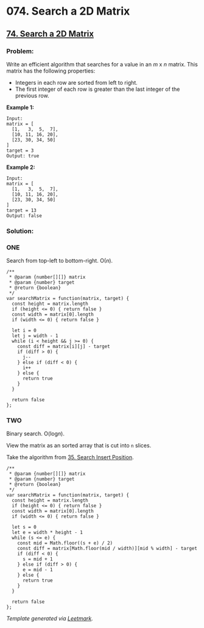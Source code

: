 # 074. Search a 2D Matrix

## [74. Search a 2D Matrix](https://leetcode.com/problems/search-a-2d-matrix/description/)

### Problem:

Write an efficient algorithm that searches for a value in an _m_ x _n_ matrix. This matrix has the following properties:

- Integers in each row are sorted from left to right.
- The first integer of each row is greater than the last integer of the previous row.

**Example 1:**

```
Input:
matrix = [
  [1,   3,  5,  7],
  [10, 11, 16, 20],
  [23, 30, 34, 50]
]
target = 3
Output: true
```

**Example 2:**

```
Input:
matrix = [
  [1,   3,  5,  7],
  [10, 11, 16, 20],
  [23, 30, 34, 50]
]
target = 13
Output: false
```

### Solution:

### ONE

Search from top-left to bottom-right. O(_n_).

```
/**
 * @param {number[][]} matrix
 * @param {number} target
 * @return {boolean}
 */
var searchMatrix = function(matrix, target) {
  const height = matrix.length
  if (height <= 0) { return false }
  const width = matrix[0].length
  if (width <= 0) { return false }

  let i = 0
  let j = width - 1
  while (i < height && j >= 0) {
    const diff = matrix[i][j] - target
    if (diff > 0) {
      j--
    } else if (diff < 0) {
      i++
    } else {
      return true
    }
  }

  return false
};
```

### TWO

Binary search. O(log*n*).

View the matrix as an sorted array that is cut into `n` slices.

Take the algorithm from [35. Search Insert Position](./035.%20Search%20Insert%20Position.md).

```
/**
 * @param {number[][]} matrix
 * @param {number} target
 * @return {boolean}
 */
var searchMatrix = function(matrix, target) {
  const height = matrix.length
  if (height <= 0) { return false }
  const width = matrix[0].length
  if (width <= 0) { return false }

  let s = 0
  let e = width * height - 1
  while (s <= e) {
    const mid = Math.floor((s + e) / 2)
    const diff = matrix[Math.floor(mid / width)][mid % width] - target
    if (diff < 0) {
      s = mid + 1
    } else if (diff > 0) {
      e = mid - 1
    } else {
      return true
    }
  }

  return false
};
```

_Template generated via [Leetmark](https://github.com/crimx/crx-leetmark)._
